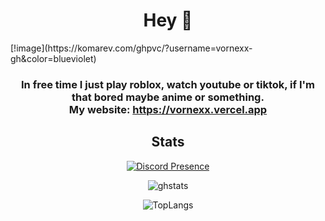 <html><head></head><body><h1 align="center" id="welcome-to-my-ugly-ass-github-profile-br-">Hey 👋<br></h1> [!image](https://komarev.com/ghpvc/?username=vornexx-gh&color=blueviolet)
<h3 align="center" id="in-free-time-i-play-games-such-as-league-of-legends-mostly-league-osu-and-watch-some-movies-shows-br-my-website-https-vorlie-pl">In free time I just play roblox, watch youtube or tiktok, if I'm that bored maybe anime or something.<br>My website: <a href="https://vornexx.vercel.app">https://vornexx.vercel.app</a></h3>
<h2 align="center" id="stats">Stats</h2>
<p align="center"><a href="https://discord.com/users/1149438819834269856"><img src="https://lanyard.cnrad.dev/api/1149438819834269856?bg=0d1117&amp;borderRadius=25px" alt="Discord Presence"></a></p>
</body></html>

<p align="center"><img src="https://github-readme-stats.vercel.app/api?username=vornex-gh&theme=tokyonight" alt="ghstats"></p>

<p align="center"><img src="https://github-readme-stats.vercel.app/api/top-langs/?username=vornex-gh&layout=donut&theme=tokyonight" alt="TopLangs"></p>

